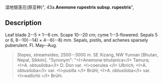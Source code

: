 湿地银莲花(原亚种)",
43a.**Anemone rupestris subsp. rupestris**",

## Description
Leaf blade 2--5 × 1--6 cm. Scape 10--20 cm; cyme 1--3-flowered. Sepals 5 or 6, 8--10(--14) × 4--6(--8) mm. Sepals, pistils, and achenes sparsely puberulent. Fl. May--Aug.

> Slopes, streamsides; 2500--3000 m. SE Xizang, NW Yunnan [Bhutan, Nepal, Sikkim].
  "Synonym": "&lt;I&gt;Anemone bhutanica&lt;/I&gt; Tamura; &lt;I&gt;A. obtusiloba&lt;/I&gt; D. Don var. &lt;I&gt;coerulea &lt;/I&gt; Ulbrich; &lt;I&gt;A. obtusiloba&lt;/I&gt; var. &lt;I&gt;pusilla &lt;/I&gt; Brühl; &lt;I&gt;A. obtusiloba&lt;/I&gt; var. &lt;I&gt;wallichii &lt;/I&gt; Brühl.
